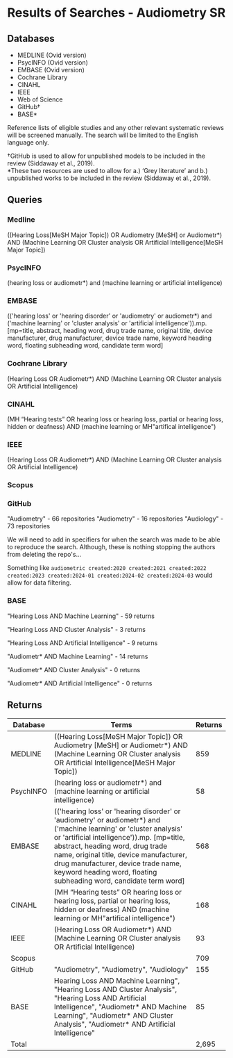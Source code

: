 # Results of Searches - Audiometry SR
## Databases

- MEDLINE (Ovid version)
- PsycINFO (Ovid version)
- EMBASE (Ovid version)
- Cochrane Library
- CINAHL
- IEEE
- Web of Science
- GitHub†  
- BASE*

Reference lists of eligible studies and any other relevant systematic reviews will be screened manually. The search will be limited to the English language only.

†GitHub is used to allow for unpublished models to be included in the review (Siddaway et al., 2019).  
*These two resources are used to allow for a.) ‘Grey literature’ and b.) unpublished works to be included in the review (Siddaway et al., 2019).

## Queries
### Medline
((Hearing Loss[MeSH Major Topic]) OR Audiometry [MeSH] or Audiometr*) AND (Machine Learning OR Cluster analysis OR Artificial Intelligence[MeSH Major Topic])

### PsycINFO
(hearing loss or audiometr*) and (machine learning or artificial intelligence)

### EMBASE
(('hearing loss' or 'hearing disorder' or 'audiometry' or audiometr*) and ('machine learning' or 'cluster analysis' or 'artificial intelligence')).mp. [mp=title, abstract, heading word, drug trade name, original title, device manufacturer, drug manufacturer, device trade name, keyword heading word, floating subheading word, candidate term word]

### Cochrane Library
(Hearing Loss OR Audiometr*) AND (Machine Learning OR Cluster analysis OR Artificial Intelligence)

### CINAHL
(MH “Hearing tests” OR hearing loss or hearing loss, partial or hearing loss, hidden or deafness) AND (machine learning or MH"artifical intelligence")

### IEEE
(Hearing Loss OR Audiometr*) AND (Machine Learning OR Cluster analysis OR Artificial Intelligence)

### Scopus


### GitHub
"Audiometry" - 66 repositories
"Audiometry" - 16 repositories
"Audiology" - 73 repositories

We will need to add in specifiers for when the search was made to be able to reproduce the search. Although, these is nothing stopping the authors from deleting the repo's...

Something like `audiometric created:2020 created:2021 created:2022 created:2023 created:2024-01 created:2024-02 created:2024-03` would allow for data filtering.

### BASE
"Hearing Loss AND Machine Learning" - 59 returns

"Hearing Loss AND Cluster Analysis" - 3 returns

"Hearing Loss AND Artificial Intelligence" - 9 returns

"Audiometr* AND Machine Learning" - 14 returns

"Audiometr* AND Cluster Analysis" - 0 returns

"Audiometr* AND Artificial Intelligence" - 0 returns

## Returns
| Database         	| Terms                                                                                                                                                                                                                                                                                                                                                      	| Returns 	|
|------------------	|------------------------------------------------------------------------------------------------------------------------------------------------------------------------------------------------------------------------------------------------------------------------------------------------------------------------------------------------------------	|---------	|
| MEDLINE          	| ((Hearing Loss[MeSH Major Topic]) OR Audiometry [MeSH] or Audiometr*) AND (Machine Learning OR Cluster analysis OR Artificial Intelligence[MeSH Major Topic])                                                                                                                                                                                              	| 859     	|
| PsychINFO        	| (hearing loss or audiometr*) and (machine learning or artificial intelligence)                                                                                                                                                                                                                                                                             	| 58      	|
| EMBASE           	| (('hearing loss' or 'hearing disorder' or 'audiometry' or audiometr*) and ('machine learning' or 'cluster analysis' or 'artificial intelligence')).mp. [mp=title, abstract, heading word, drug trade name, original title, device manufacturer, drug manufacturer, device trade name, keyword heading word, floating subheading word, candidate term word] 	| 568     	|
| CINAHL           	| (MH “Hearing tests” OR hearing loss or hearing loss, partial or hearing loss, hidden or deafness) AND (machine learning or MH"artifical intelligence")                                                                                                                                                                                                     	| 168      	|
| IEEE             	| (Hearing Loss OR Audiometr*) AND (Machine Learning OR Cluster analysis OR Artificial Intelligence)                                                                                                                                                                                                                                                         	| 93      	|
| Scopus   	        |                                                                                                                                                                                                                                                                                                                                                            	| 709     	|
| GitHub           	| "Audiometry", "Audiometry", "Audiology"                                                                                                                                                                                                                                                                                                                    	| 155     	|
| BASE             	| Hearing Loss AND Machine Learning", "Hearing Loss AND Cluster Analysis", "Hearing Loss AND Artificial Intelligence", "Audiometr* AND Machine Learning", "Audiometr* AND Cluster Analysis", "Audiometr* AND Artificial Intelligence"                                                                                                                        	| 85      	|
| Total            	|                                                                                                                                                                                                                                                                                                                                                            	| 2,695   	|
